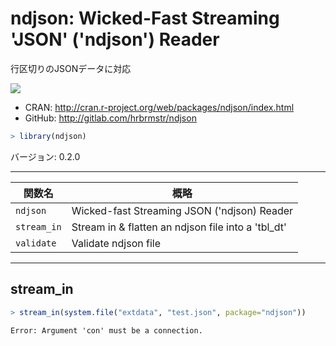 

# ndjson: Wicked-Fast Streaming 'JSON' ('ndjson') Reader

行区切りのJSONデータに対応

[![](http://www.r-pkg.org/badges/version/ndjson)](http://cran.rstudio.com/web/packages/ndjson/index.html)

- CRAN: http://cran.r-project.org/web/packages/ndjson/index.html
- GitHub: http://gitlab.com/hrbrmstr/ndjson


```r
> library(ndjson)
```

バージョン: 0.2.0

-----



| 関数名 | 概略 |
|--------|------|
| `ndjson` | Wicked-fast Streaming JSON ('ndjson) Reader |
| `stream_in` | Stream in & flatten an ndjson file into a 'tbl_dt' |
| `validate` | Validate ndjson file |

------

## stream_in


```r
> stream_in(system.file("extdata", "test.json", package="ndjson"))
```

```
Error: Argument 'con' must be a connection.
```


